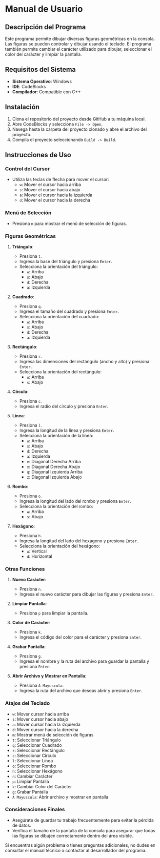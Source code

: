 # Manual de Usuario

## Descripción del Programa
Este programa permite dibujar diversas figuras geométricas en la consola. Las figuras se pueden controlar y dibujar usando el teclado. El programa también permite cambiar el carácter utilizado para dibujar, seleccionar el color del carácter y limpiar la pantalla.

## Requisitos del Sistema
- **Sistema Operativo**: Windows
- **IDE**: CodeBlocks
- **Compilador**: Compatible con C++

## Instalación
1. Clona el repositorio del proyecto desde GitHub a tu máquina local.
2. Abre CodeBlocks y selecciona `File -> Open`.
3. Navega hasta la carpeta del proyecto clonado y abre el archivo del proyecto.
4. Compila el proyecto seleccionando `Build -> Build`.

## Instrucciones de Uso

### Control del Cursor
- Utiliza las teclas de flecha para mover el cursor:
  - `w`: Mover el cursor hacia arriba
  - `s`: Mover el cursor hacia abajo
  - `a`: Mover el cursor hacia la izquierda
  - `d`: Mover el cursor hacia la derecha

### Menú de Selección
- Presiona `m` para mostrar el menú de selección de figuras.

### Figuras Geométricas
1. **Triángulo**:
   - Presiona `t`.
   - Ingresa la base del triángulo y presiona `Enter`.
   - Selecciona la orientación del triángulo:
     - `w`: Arriba
     - `s`: Abajo
     - `d`: Derecha
     - `a`: Izquierda

2. **Cuadrado**:
   - Presiona `q`.
   - Ingresa el tamaño del cuadrado y presiona `Enter`.
   - Selecciona la orientación del cuadrado:
     - `w`: Arriba
     - `s`: Abajo
     - `d`: Derecha
     - `a`: Izquierda

3. **Rectángulo**:
   - Presiona `r`.
   - Ingresa las dimensiones del rectángulo (ancho y alto) y presiona `Enter`.
   - Selecciona la orientación del rectángulo:
     - `w`: Arriba
     - `s`: Abajo

4. **Círculo**:
   - Presiona `c`.
   - Ingresa el radio del círculo y presiona `Enter`.

5. **Línea**:
   - Presiona `l`.
   - Ingresa la longitud de la línea y presiona `Enter`.
   - Selecciona la orientación de la línea:
     - `w`: Arriba
     - `s`: Abajo
     - `d`: Derecha
     - `a`: Izquierda
     - `e`: Diagonal Derecha Arriba
     - `x`: Diagonal Derecha Abajo
     - `q`: Diagonal Izquierda Arriba
     - `z`: Diagonal Izquierda Abajo

6. **Rombo**:
   - Presiona `o`.
   - Ingresa la longitud del lado del rombo y presiona `Enter`.
   - Selecciona la orientación del rombo:
     - `w`: Arriba
     - `s`: Abajo

7. **Hexágono**:
   - Presiona `h`.
   - Ingresa la longitud del lado del hexágono y presiona `Enter`.
   - Selecciona la orientación del hexágono:
     - `w`: Vertical
     - `d`: Horizontal

### Otras Funciones
1. **Nuevo Carácter**:
   - Presiona `n`.
   - Ingresa el nuevo carácter para dibujar las figuras y presiona `Enter`.

2. **Limpiar Pantalla**:
   - Presiona `p` para limpiar la pantalla.

3. **Color de Carácter**:
   - Presiona `k`.
   - Ingresa el código del color para el carácter y presiona `Enter`.

4. **Grabar Pantalla**:
   - Presiona `g`.
   - Ingresa el nombre y la ruta del archivo para guardar la pantalla y presiona `Enter`.

5. **Abrir Archivo y Mostrar en Pantalla**:
   - Presiona `A Mayuscula`.
   - Ingresa la ruta del archivo que deseas abrir y presiona `Enter`.

### Atajos del Teclado
- `w`: Mover cursor hacia arriba
- `s`: Mover cursor hacia abajo
- `a`: Mover cursor hacia la izquierda
- `d`: Mover cursor hacia la derecha
- `m`: Mostrar menú de selección de figuras
- `t`: Seleccionar Triángulo
- `q`: Seleccionar Cuadrado
- `r`: Seleccionar Rectángulo
- `c`: Seleccionar Círculo
- `l`: Seleccionar Línea
- `o`: Seleccionar Rombo
- `h`: Seleccionar Hexágono
- `n`: Cambiar Carácter
- `p`: Limpiar Pantalla
- `k`: Cambiar Color del Carácter
- `g`: Grabar Pantalla
- `A Mayuscula`: Abrir archivo y mostrar en pantalla

### Consideraciones Finales
- Asegúrate de guardar tu trabajo frecuentemente para evitar la pérdida de datos.
- Verifica el tamaño de la pantalla de la consola para asegurar que todas las figuras se dibujen correctamente dentro del área visible.

Si encuentras algún problema o tienes preguntas adicionales, no dudes en consultar el manual técnico o contactar al desarrollador del programa.

